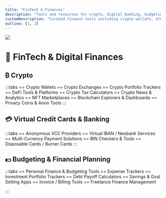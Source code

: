 ```yaml
---
title: "FinTech & Finances"
description: "Tools and resources for crypto, digital banking, budgeting, and financial management"
customDescription: "Curated finance tools including crypto wallets, VCCs, budgeting apps, DeFi platforms, and investment trackers"
outline: [1, 2]
---
```


<GradientCard title="💸 FinTech & Finances" description="A toolkit for modern finance — covering crypto, virtual banking, budgeting, and financial planning tools." theme="yellow" variant="thin"/>

![](/banner/finances.gif)

# 💸 FinTech & Digital Finances
## ₿ Crypto
:::tabs
== Crypto Wallets
== Crypto Exchanges
== Crypto Portfolio Trackers
== DeFi Tools & Platforms
== Crypto Tax Calculators
== Crypto News & Analytics
== NFT Marketplaces
== Blockchain Explorers & Dashboards
== Privacy Coins & Anon Tools
:::
## 💳 Virtual Credit Cards & Banking
:::tabs
== Anonymous VCC Providers
== Virtual IBAN / Neobank Services
== Multi-Currency Payment Solutions
== BIN Checkers & Tools
== Disposable Cards / Burner Cards
:::
## 💵 Budgeting & Financial Planning
:::tabs
== Personal Finance & Budgeting Tools
== Expense Trackers
== Investment Portfolio Trackers
== Debt Payoff Calculators
== Savings & Goal Setting Apps
== Invoice / Billing Tools
== Freelance Finance Management

:::